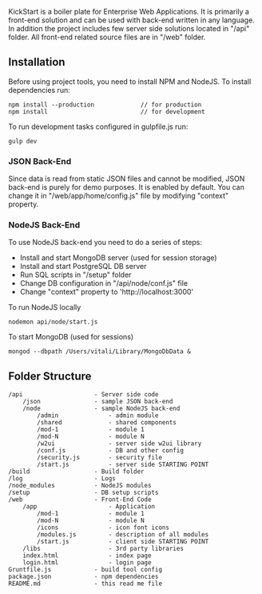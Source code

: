 KickStart is a boiler plate for Enterprise Web Applications. It is primarily a front-end solution and can be used with back-end written in any language. In addition the project includes few server side solutions located in "/api" folder. All front-end related source files are in "/web" folder.

## Installation

Before using project tools, you need to install NPM and NodeJS. To install dependencies run:
```
npm install --production             // for production
npm install                          // for development
```

To run development tasks configured in gulpfile.js run:
```
gulp dev
```

### JSON Back-End

Since data is read from static JSON files and cannot be modified, JSON back-end is purely for demo purposes. It is enabled by default. You can change it in "/web/app/home/config.js" file by modifying "context" property.

### NodeJS Back-End

To use NodeJS back-end you need to do a series of steps:
- Install and start MongoDB server (used for session storage)
- Install and start PostgreSQL DB server 
- Run SQL scripts in "/setup" folder
- Change DB configuration in "/api/node/conf.js" file
- Change "context" property to 'http://localhost:3000'

To run NodeJS locally
```
nodemon api/node/start.js
```

To start MongoDB (used for sessions)
```
mongod --dbpath /Users/vitali/Library/MongoDbData &
```

## Folder Structure

```
/api					- Server side code
	/json				- sample JSON back-end
	/node				- sample NodeJS back-end
		/admin				- admin module
		/shared				- shared components
		/mod-1				- module 1
		/mod-N				- module N
		/w2ui				- server side w2ui library
		/conf.js			- DB and other config
		/security.js		- security file
		/start.js			- server side STARTING POINT
/build					- Build folder
/log					- Logs
/node_modules			- NodeJS modules
/setup					- DB setup scripts
/web					- Front-End Code
	/app					- Application
		/mod-1				- module 1
		/mod-N				- module N
		/icons				- icon font icons
		/modules.js			- description of all modules
		/start.js			- client side STARTING POINT
	/libs					- 3rd party libraries
	index.html 				- index page
	login.html 				- login page
Gruntfile.js			- build tool config
package.json			- npm dependencies
README.md				- this read me file
```
